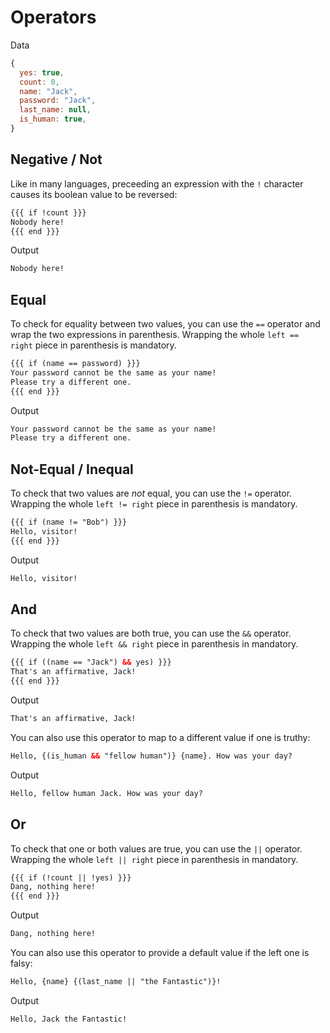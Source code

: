 # Operators

Data
```js
{
  yes: true,
  count: 0,
  name: "Jack",
  password: "Jack",
  last_name: null,
  is_human: true,
}
```

## Negative / Not

Like in many languages, preceeding an expression with the `!` character causes its boolean value to be reversed:

```html
{{{ if !count }}}
Nobody here!
{{{ end }}}
```

Output
```html
Nobody here!
```

## Equal

To check for equality between two values, you can use the `==` operator and wrap the two expressions in parenthesis. Wrapping the whole `left == right` piece in parenthesis is mandatory.

```html
{{{ if (name == password) }}}
Your password cannot be the same as your name!
Please try a different one.
{{{ end }}}
```

Output
```html
Your password cannot be the same as your name!
Please try a different one.
```

## Not-Equal / Inequal

To check that two values are _not_ equal, you can use the `!=` operator. Wrapping the whole `left != right` piece in parenthesis is mandatory.

```html
{{{ if (name != "Bob") }}}
Hello, visitor!
{{{ end }}}
```

Output
```html
Hello, visitor!
```

## And

To check that two values are both true, you can use the `&&` operator. Wrapping the whole `left && right` piece in parenthesis in mandatory.

```html
{{{ if ((name == "Jack") && yes) }}}
That's an affirmative, Jack!
{{{ end }}}
```

Output
```html
That's an affirmative, Jack!
```

You can also use this operator to map to a different value if one is truthy:

```html
Hello, {(is_human && "fellow human")} {name}. How was your day?
```

Output
```html
Hello, fellow human Jack. How was your day?
```

## Or

To check that one or both values are true, you can use the `||` operator. Wrapping the whole `left || right` piece in parenthesis in mandatory.

```html
{{{ if (!count || !yes) }}}
Dang, nothing here!
{{{ end }}}
```

Output
```html
Dang, nothing here!
```

You can also use this operator to provide a default value if the left one is falsy:

```html
Hello, {name} {(last_name || "the Fantastic")}!
```

Output
```html
Hello, Jack the Fantastic!
```
